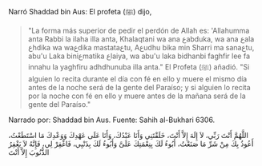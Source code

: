 Narró Shaddad bin Aus:
El profeta (ﷺ) dijo,

>"La forma más superior de pedir el perdón de Allah es: 'Allahumma anta Rabbi la ilaha illa anta, Khalaqtani wa ana عabduka, wa ana عala عhdika wa waعdika mastataعtu, Aعudhu bika min Sharri ma sanaعtu, abu'u Laka biniعmatika عlaiya, wa abu'u laka bidhanbi faghfir lee fa innahu la yaghfiru adhdhunuba illa anta." El Profeta (ﷺ) añadió. "Si alguien lo recita durante el día con fé en ello y muere el mismo día antes de la noche será de la gente del Paraíso; y si alguien lo recita por la noche con fé en ello y muere antes de la mañana será de la gente del Paraíso."

Narrado por: Shaddad bin Aus.
Fuente: Sahih al-Bukhari 6306.



اللَّهُمَّ أَنْتَ رَبِّي، لاَ إِلَهَ إِلاَّ أَنْتَ، خَلَقْتَنِي وَأَنَا عَبْدُكَ، وَأَنَا عَلَى عَهْدِكَ وَوَعْدِكَ مَا اسْتَطَعْتُ، أَعُوذُ بِكَ مِنْ شَرِّ مَا صَنَعْتُ، أَبُوءُ لَكَ بِنِعْمَتِكَ عَلَىَّ وَأَبُوءُ لَكَ بِذَنْبِي، فَاغْفِرْ لِي، فَإِنَّهُ لاَ يَغْفِرُ الذُّنُوبَ إِلاَّ أَنْتَ
